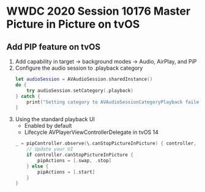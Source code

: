 # WWDC 2020 Session 10176 Master Picture in Picture on tvOS

## Add PIP feature on tvOS
1. Add capability in target -> background modes -> Audio, AirPlay, and PiP
2. Configure the audio session to .playback category
    ```swift
    let audioSession = AVAudioSession.sharedInstance()
    do {
        try audioSession.setCategory(.playback)
    } catch {
        print("Setting category to AVAudioSessionCategoryPlayback failed.")
    }
    ```
3. Using the standard playback UI
    - Enabled by default
    - Lifecycle AVPlayerViewControllerDelegate in tvOS 14
    ```swift
    _ = pipController.observe(\.canStopPictureInPicture) { controller, change in
        // Update your UI
        if controller.canStopPictureInPicture {
            pipActions = [.swap, .stop]
        } else {
            pipActions = [.start]
        }
    }
    ```